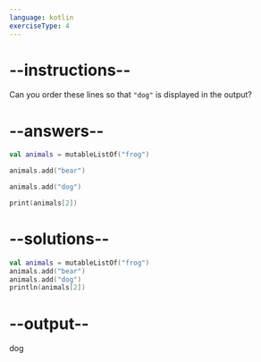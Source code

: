 ```yaml
---
language: kotlin
exerciseType: 4
---
```


# --instructions--

Can you order these lines so that `"dog"` is displayed in the output?

# --answers--

```kotlin
val animals = mutableListOf("frog")
```

```kotlin
animals.add("bear")
```

```kotlin
animals.add("dog")
```

```kotlin
print(animals[2])
```


# --solutions--

```kotlin
val animals = mutableListOf("frog")
animals.add("bear")
animals.add("dog")
println(animals[2])
```

# --output--

dog

